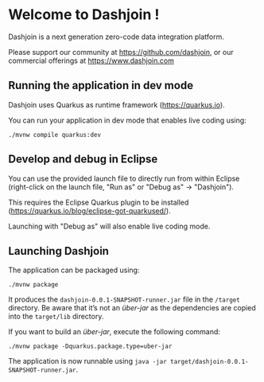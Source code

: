 # Welcome to Dashjoin !

Dashjoin is a next generation zero-code data integration platform.

Please support our community at https://github.com/dashjoin, or our commercial offerings at https://www.dashjoin.com

## Running the application in dev mode

Dashjoin uses Quarkus as runtime framework (https://quarkus.io).

You can run your application in dev mode that enables live coding using:
```shell script
./mvnw compile quarkus:dev
```
## Develop and debug in Eclipse

You can use the provided launch file to directly run from within Eclipse (right-click on the launch file, "Run as" or "Debug as" -> "Dashjoin").

This requires the Eclipse Quarkus plugin to be installed (https://quarkus.io/blog/eclipse-got-quarkused/).

Launching with "Debug as" will also enable live coding mode.

## Launching Dashjoin

The application can be packaged using:
```shell script
./mvnw package
```
It produces the `dashjoin-0.0.1-SNAPSHOT-runner.jar` file in the `/target` directory.
Be aware that it’s not an _über-jar_ as the dependencies are copied into the `target/lib` directory.

If you want to build an _über-jar_, execute the following command:
```shell script
./mvnw package -Dquarkus.package.type=uber-jar
```

The application is now runnable using `java -jar target/dashjoin-0.0.1-SNAPSHOT-runner.jar`.
